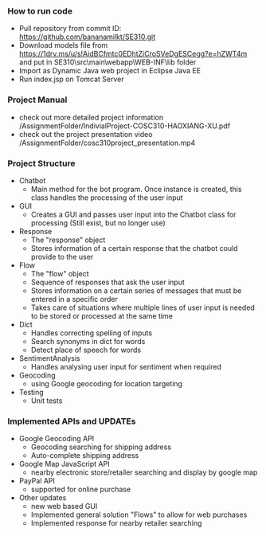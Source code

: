 ### How to run code
- Pull repository from commit ID: https://github.com/bananamilkt/SE310.git
- Download models file from https://1drv.ms/u/s!AidBCfmtc0EDhtZiCroSVeDgESCegg?e=hZWT4m and put in SE310\src\main\webapp\WEB-INF\lib folder
- Import as Dynamic Java web project in Eclipse Java EE
- Run index.jsp on Tomcat Server

### Project Manual
- check out more detailed project information /AssignmentFolder/IndivialProject-COSC310-HAOXIANG-XU.pdf
- check out the project presentation video /AssignmentFolder/cosc310project_presentation.mp4

### Project Structure
* Chatbot
    * Main method for the bot program. Once instance is created, this class handles the processing of the user input
* GUI
    * Creates a GUI and passes user input into the Chatbot class for processing (Still exist, but no longer use)
* Response
    * The "response" object
    * Stores information of a certain response that the chatbot could provide to the user
* Flow
    * The "flow" object
    * Sequence of responses that ask the user input
    * Stores information on a certain series of messages that must be entered in a specific order
    * Takes care of situations where multiple lines of user input is needed to be stored or processed at the same time
* Dict
    * Handles correcting spelling of inputs
    * Search synonyms in dict for words
    * Detect place of speech for words
* SentimentAnalysis
    * Handles analysing user input for sentiment when required
* Geocoding
    * using Google geocoding for location targeting
* Testing
    * Unit tests

### Implemented APIs and UPDATEs
- Google Geocoding API
   * Geocoding searching for shipping address
   * Auto-complete shipping address
- Google Map JavaScript API
   * nearby electronic store/retailer searching and display by google map
- PayPal API
   * supported for online purchase
- Other updates         
   * new web based GUI
   * Implemented general solution "Flows" to allow for web purchases
   *  Implemented response for nearby retailer searching

